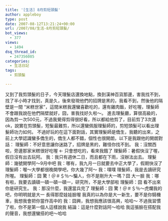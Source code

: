 ```yaml
---
title: '[生活] 8月剪短頭髮'
author: appleboy
type: post
date: 2007-08-12T13:21:24+00:00
url: /2007/08/生活-8月剪短頭髮/
bot_views:
  - 377
views:
  - 1494
dsq_thread_id:
  - 247356085
categories:
  - 生活日記
tags:
  - 剪頭髮

---
```

又到了我剪頭髮的日子，今天理髮店還換地點，換到漢神百貨那邊，害我找不到，找了半小時才找到，真是久，後來發現他們的招牌是黑的，我看不到，然後他的隔壁是一間 &#8220;米糕世家&#8221;，這間米糕我還蠻喜歡吃的，還有雞肉飯，好吃喔，理髮師不會跟我說在他們隔壁就好，囧，害我找好久啦～。 進去理髮廳，算很高級的，因為剪一次500元，不過我覺得剪得很好看，所以都給他剪了，目前剪了3次還ok，說實在剪頭髮，短髮最難剪，所以還蠻佩服理髮師的，剪短頭髮可以看出理髮師功力如何。 不過好玩的在這下面對話，其實理髮師是僑生，我聽的出來，之前上大學認識蠻多僑生的，僑生人都不錯，個性也很開朗，以下是我跟他的開朗對話： 理髮師：不好意思讓你迷路了，招牌是黑的，難怪你找不到。 我：沒關西啦，旁邊那家米糕很好吃喔 <- 只會想吃的，看來我餓了 理髮師：暑假快沒了喔，假日沒有出去玩阿。 我：我只有週休二日，而且都在下雨，沒辦法出去。 理髮師：幾號開學阿～9月中吧 我：哪有，我九月一日就要去中正大學了，假期快沒了 理髮師：喔～大學都很晚開學吧，你大幾了阿～ 我：噗噗 理髮師，我是去讀研究所喔。 理髮師：囧 驚！＠＃＄％～騙人，你不是剛升大一嗎？囧 大一臉 我：哪有啦，我要去讀碩一碩一碩一碩一，研究所，不是大學部啦 理髮師：囧 看不出來你是研究生。 我：那沒什麼，我還當兵完了 理髮師：囧 驚！＠＃＄％～虎爛我的吧，你明明就是大一 長得那麼娃娃臉喔 我真的以為你是大一新生，要不是你騎機車，我想我會把你當作高中的 我：囧興，我想我應該很高興，哈哈～ 不過我習慣了啦，你不是第一個人這樣說我 結論：這是什麼對話阿～哈哈 我這張臉在搭配我的聲音，我想還蠻搭的吧～哈哈